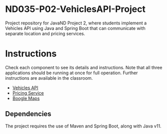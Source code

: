 # ND035-P02-VehiclesAPI-Project

Project repository for JavaND Project 2, where students implement a Vehicles API using Java and Spring Boot that can communicate with separate location and pricing services.

# Instructions

Check each component to see its details and instructions. Note that all three applications
should be running at once for full operation. Further instructions are available in the classroom.

- [Vehicles API](vehicles-api/README.md)
- [Pricing Service](pricing-service/README.md)
- [Boogle Maps](boogle-maps/README.md)

## Dependencies

The project requires the use of Maven and Spring Boot, along with Java v11.

